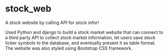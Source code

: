 # stock_web
A stock website by calling API for stock infor!


Used Python and django to build a stock market website that can connect to a third party API to collect stock market information, let users save stock ticker symbols to the database, and eventually present it as table format. The website was also styled using Bootstrap CSS framework.


